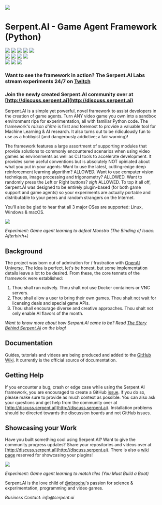 ![](https://s3.ca-central-1.amazonaws.com/serpent-ai-assets/SerpentFBCover.png)

# Serpent.AI - Game Agent Framework (Python)

[![](https://img.shields.io/badge/twitch-%40Serpent__AI-brightgreen.svg?colorB=6441a5)](https://www.twitch.tv/serpent_ai)
[![](https://img.shields.io/badge/twitch-%40Serpent__AI__Labs-brightgreen.svg?colorB=6441a5)](https://www.twitch.tv/serpent_ai_labs)
[![](https://img.shields.io/badge/youtube-SerpentAI-brightgreen.svg?colorB=ff0000)](https://www.youtube.com/c/SerpentAI)
[![](https://img.shields.io/badge/twitter-@Serpent__AI-brightgreen.svg?colorB=1da1f2)](https://twitter.com/Serpent_AI)
[![](https://img.shields.io/badge/patreon-donate-brightgreen.svg?colorB=f96854)](https://www.patreon.com/serpent_ai)  
[![](https://img.shields.io/badge/project-website-brightgreen.svg?colorB=1bcc6f)](http://serpent.ai)
[![](https://img.shields.io/badge/project-blog-brightgreen.svg?colorB=1bcc6f)](http://blog.serpent.ai)
[![](https://img.shields.io/badge/project-forums-brightgreen.svg?colorB=1bcc6f)](http://discuss.serpent.ai)
[![](https://img.shields.io/badge/project-wiki-brightgreen.svg?colorB=1bcc6f)](https://github.com/SerpentAI/SerpentAI/wiki)  
![](https://img.shields.io/pypi/v/SerpentAI.svg)
![](https://img.shields.io/pypi/pyversions/SerpentAI.svg)
![](https://img.shields.io/pypi/l/SerpentAI.svg)

### Want to see the framework in action? The Serpent.AI Labs stream experiments 24/7 on [Twitch](https://www.twitch.tv/serpent_ai_labs)

### Join the newly created Serpent.AI community over at [http://discuss.serpent.ai](http://discuss.serpent.ai)

Serpent.AI is a simple yet powerful, novel framework to assist developers in the creation of game agents. Turn ANY video game you own  into a sandbox environment ripe for experimentation, all with familiar Python code. The framework's _raison d'être_ is first and foremost to provide a valuable tool for Machine Learning & AI research. It also turns out to be ridiculously fun to use as a hobbyist (and dangerously addictive; a fair warning)!

The framework features a large assortment of supporting modules that provide solutions to commonly encountered scenarios when using video games as environments  as well as CLI tools to accelerate development. It provides some useful conventions but is absolutely NOT opiniated about what you put in your agents: Want to use the latest, cutting-edge deep reinforcement learning algorithm? ALLOWED. Want to use computer vision techniques, image processing and trigonometry? ALLOWED. Want to randomly press the Left or Right buttons? _sigh_ ALLOWED. To top it all off, Serpent.AI was designed to be entirely plugin-based (for both game support and game agents) so your experiments are actually portable and distributable to your peers and random strangers on the Internet.

You'll also be glad to hear that all 3 major OSes are supported: Linux, Windows & macOS.

![](https://s3.ca-central-1.amazonaws.com/serpent-ai-assets/demo_isaac.gif)

_Experiment: Game agent learning to defeat Monstro (The Binding of Isaac: Afterbirth+)_

## Background

The project was born out of admiration for / frustration with [OpenAI Universe](https://github.com/openai/universe). The idea is perfect, let's be honest, but some implementation details leave a lot to be desired. From these, the core tennets of the framework were established:

1. Thou shall run natively. Thou shalt not use Docker containers or VNC servers.
2. Thou shall allow a user to bring their own games. Thou shalt not wait for licensing deals and special game APIs.
3. Thou shall encourage diverse and creative approaches. Thou shalt not only enable AI flavors of the month.

_Want to know more about how Serpent.AI came to be? Read [The Story Behind Serpent.AI](http://blog.serpent.ai/the-story-behind-serpent-ai/) on the blog!_

## Documentation

Guides, tutorials and videos are being produced and added to the [GitHub Wiki](https://github.com/SerpentAI/SerpentAI/wiki). It currently is the official source of documentation.

## Getting Help

If you encounter a bug, crash or edge case while using the Serpent.AI framework, you are encouraged to create a GitHub [issue](https://github.com/SerpentAI/SerpentAI/issues/new). If you do so, please make sure to provide as much context as possible. You can also ask your questions and get help from the community over at [http://discuss.serpent.ai](http://discuss.serpent.ai). Installation problems should be directed towards the discussion boards and not GitHub issues.

## Showcasing your Work

Have you built something cool using Serpent.AI? Want to give the community progress updates? Share your repositories and videos over at [http://discuss.serpent.ai](http://discuss.serpent.ai). There is also a [wiki page](https://github.com/SerpentAI/SerpentAI/wiki/Community-Plugin-Showcase) reserved for showcasing your plugins!

![](https://s3.ca-central-1.amazonaws.com/serpent-ai-assets/demo_ymbab.gif)

_Experiment: Game agent learning to match tiles (You Must Build a Boat)_

Serpent.AI is the love child of [@nbrochu](https://github.com/nbrochu)'s passion for science & experimentation, programming and video games.

_Business Contact: info@serpent.ai_
